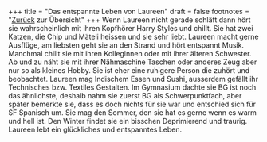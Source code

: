 +++
title = "Das entspannte Leben von Laureen"
draft = false
footnotes = "[Zurück](/about/) zur Übersicht"
+++
Wenn Laureen nicht gerade schläft dann hört sie wahrscheinlich mit ihren Kopfhörer Harry Styles und chillt. Sie hat zwei Katzen, die Chip und Mäteli heissen und sie sehr liebt. Laureen macht gerne Ausflüge, am liebsten geht sie an den Strand und hört entspannt Musik. Manchmal chillt sie mit ihren Kolleginnen oder mit ihrer älteren Schwester. Ab und zu näht sie mit ihrer Nähmaschine Taschen oder anderes Zeug aber nur so als kleines Hobby. Sie ist eher eine ruhigere Person die zuhört und beobachtet. Laureen mag Indischem Essen und Sushi, ausserdem gefällt ihr Technisches bzw. Textiles Gestalten. Im Gymnasium dachte sie BG ist noch das ähnlichste, deshalb nahm sie zuerst BG als Schwerpunktfach, aber später bemerkte sie, dass es doch nichts für sie war und entschied sich für SF Spanisch um. Sie mag den Sommer, den sie hat es gerne wenn es warm und hell ist. Den Winter findet sie ein bisschen Deprimierend und traurig. Laureen lebt ein glückliches und entspanntes Leben.